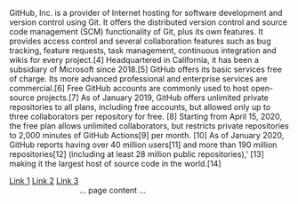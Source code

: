 GitHub, Inc. is a provider of Internet hosting for software development and version control using Git. 
It offers the distributed version control and source code management (SCM) functionality of Git, plus its own features. 
It provides access control and several collaboration features such as bug tracking, feature requests, task management, 
continuous integration and wikis for every project.[4] 
Headquartered in California, it has been a subsidiary of Microsoft since 2018.[5]
GitHub offers its basic services free of charge. Its more advanced professional and enterprise services are commercial.[6]
Free GitHub accounts are commonly used to host open-source projects.[7] 
As of January 2019, GitHub offers unlimited private repositories to all plans, including free accounts, but allowed only up to three collaborators per repository for free.
[8] Starting from April 15, 2020, the free plan allows unlimited collaborators, but restricts private repositories to 2,000 minutes of GitHub Actions[9]
per month.
[10] As of January 2020, GitHub reports having over 40 million users[11]
and more than 190 million repositories[12] (including at least 28 million public repositories),'
[13] making it the largest host of source code in the world.[14]
<div class="w3-sidebar w3-bar-block" style="width:25%">
  <a href="#" class="w3-bar-item w3-button">Link 1</a>
  <a href="#" class="w3-bar-item w3-button">Link 2</a>
  <a href="#" class="w3-bar-item w3-button">Link 3</a>
</div>

<div style="margin-left:25%">
... page content ...
</div>
